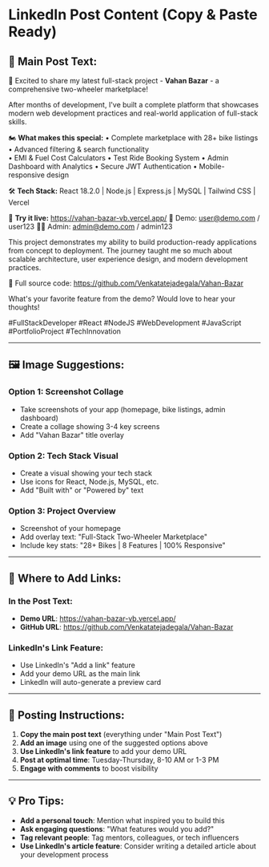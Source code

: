 # LinkedIn Post Content (Copy & Paste Ready)

## 📝 **Main Post Text:**

🚀 Excited to share my latest full-stack project - **Vahan Bazar** - a comprehensive two-wheeler marketplace!

After months of development, I've built a complete platform that showcases modern web development practices and real-world application of full-stack skills.

🏍️ **What makes this special:**
• Complete marketplace with 28+ bike listings
• Advanced filtering & search functionality  
• EMI & Fuel Cost Calculators
• Test Ride Booking System
• Admin Dashboard with Analytics
• Secure JWT Authentication
• Mobile-responsive design

🛠️ **Tech Stack:**
React 18.2.0 | Node.js | Express.js | MySQL | Tailwind CSS | Vercel

🎯 **Try it live:** https://vahan-bazar-vb.vercel.app/
👤 Demo: user@demo.com / user123
👨‍💼 Admin: admin@demo.com / admin123

This project demonstrates my ability to build production-ready applications from concept to deployment. The journey taught me so much about scalable architecture, user experience design, and modern development practices.

🔗 Full source code: https://github.com/Venkatatejadegala/Vahan-Bazar

What's your favorite feature from the demo? Would love to hear your thoughts! 

#FullStackDeveloper #React #NodeJS #WebDevelopment #JavaScript #PortfolioProject #TechInnovation

---

## 🖼️ **Image Suggestions:**

### **Option 1: Screenshot Collage**
- Take screenshots of your app (homepage, bike listings, admin dashboard)
- Create a collage showing 3-4 key screens
- Add "Vahan Bazar" title overlay

### **Option 2: Tech Stack Visual**
- Create a visual showing your tech stack
- Use icons for React, Node.js, MySQL, etc.
- Add "Built with" or "Powered by" text

### **Option 3: Project Overview**
- Screenshot of your homepage
- Add overlay text: "Full-Stack Two-Wheeler Marketplace"
- Include key stats: "28+ Bikes | 8 Features | 100% Responsive"

---

## 🔗 **Where to Add Links:**

### **In the Post Text:**
- **Demo URL**: https://vahan-bazar-vb.vercel.app/
- **GitHub URL**: https://github.com/Venkatatejadegala/Vahan-Bazar

### **LinkedIn's Link Feature:**
- Use LinkedIn's "Add a link" feature
- Add your demo URL as the main link
- LinkedIn will auto-generate a preview card

---

## 📱 **Posting Instructions:**

1. **Copy the main post text** (everything under "Main Post Text")
2. **Add an image** using one of the suggested options above
3. **Use LinkedIn's link feature** to add your demo URL
4. **Post at optimal time**: Tuesday-Thursday, 8-10 AM or 1-3 PM
5. **Engage with comments** to boost visibility

---

## 💡 **Pro Tips:**

- **Add a personal touch**: Mention what inspired you to build this
- **Ask engaging questions**: "What features would you add?"
- **Tag relevant people**: Tag mentors, colleagues, or tech influencers
- **Use LinkedIn's article feature**: Consider writing a detailed article about your development process
